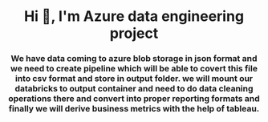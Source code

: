 <h1 align="center">Hi 👋, I'm Azure data engineering project</h1>
<h3 align="center">We have data coming to azure blob storage in json format and we need to create pipeline which will be able to covert this file into csv format and store in output folder. we will mount our databricks to output container and need to do data cleaning operations there and convert into proper reporting formats and finally we will derive business metrics with the help of tableau.</h3>

